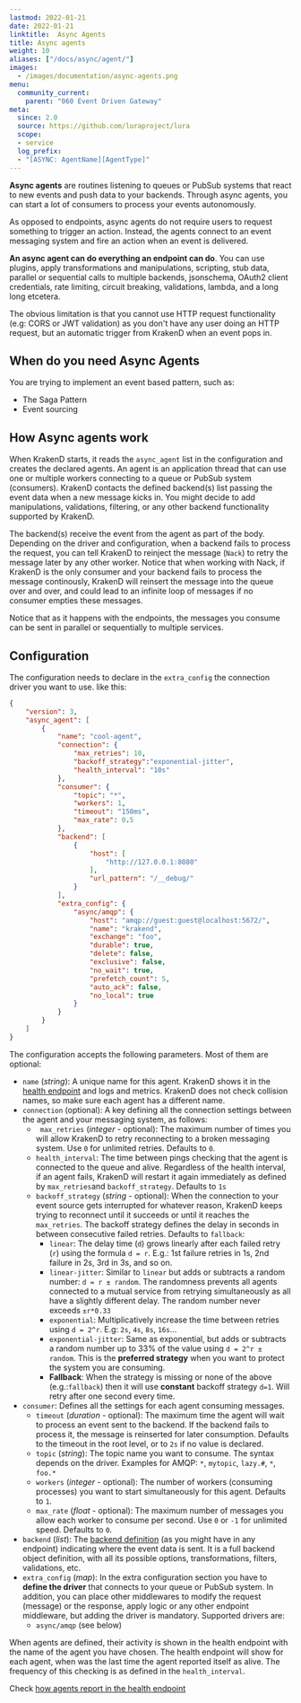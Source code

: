 ```yaml
---
lastmod: 2022-01-21
date: 2022-01-21
linktitle:  Async Agents
title: Async agents
weight: 10
aliases: ["/docs/async/agent/"]
images:
  - /images/documentation/async-agents.png
menu:
  community_current:
    parent: "060 Event Driven Gateway"
meta:
  since: 2.0
  source: https://github.com/luraproject/lura
  scope:
  - service
  log_prefix:
  - "[ASYNC: AgentName][AgentType]"
---
```

**Async agents** are routines listening to queues or PubSub systems that react to new events and push data to your backends. Through async agents, you can start a lot of consumers to process your events autonomously.

As opposed to endpoints, async agents do not require users to request something to trigger an action. Instead, the agents connect to an event messaging system and fire an action when an event is delivered.

**An async agent can do everything an endpoint can do**. You can use plugins, apply transformations and manipulations, scripting, stub data, parallel or sequential calls to multiple backends, jsonschema, OAuth2 client credentials, rate limiting, circuit breaking, validations, lambda, and a long long etcetera.

The obvious limitation is that you cannot use HTTP request functionality (e.g: CORS or JWT validation) as you don't have any user doing an HTTP request, but an automatic trigger from KrakenD when an event pops in.

## When do you need Async Agents
You are trying to implement an event based pattern, such as:

- The Saga Pattern
- Event sourcing

## How Async agents work
When KrakenD starts, it reads the `async_agent` list in the configuration and creates the declared agents. An agent is an application thread that can use one or multiple workers connecting to a queue or PubSub system (consumers). KrakenD contacts the defined backend(s) list passing the event data when a new message kicks in. You might decide to add manipulations, validations, filtering, or any other backend functionality supported by KrakenD.

The backend(s) receive the event from the agent as part of the body. Depending on the driver and configuration, when a backend fails to process the request, you can tell KrakenD to reinject the message (`Nack`) to retry the message later by any other worker. Notice that when working with Nack, if KrakenD is the only consumer and your backend fails to process the message continously, KrakenD will reinsert the message into the queue over and over, and could lead to an infinite loop of messages if no consumer empties these messages.

Notice that as it happens with the endpoints, the messages you consume can be sent in parallel or sequentially to multiple services.


## Configuration

The configuration needs to declare in the `extra_config` the connection driver you want to use. like this:

```json
{
    "version": 3,
    "async_agent": [
        {
            "name": "cool-agent",
            "connection": {
                "max_retries": 10,
                "backoff_strategy":"exponential-jitter",
                "health_interval": "10s"
            },
            "consumer": {
                "topic": "*",
                "workers": 1,
                "timeout": "150ms",
                "max_rate": 0.5
            },
            "backend": [
                {
                    "host": [
                        "http://127.0.0.1:8080"
                    ],
                    "url_pattern": "/__debug/"
                }
            ],
            "extra_config": {
                "async/amqp": {
                    "host": "amqp://guest:guest@localhost:5672/",
                    "name": "krakend",
                    "exchange": "foo",
                    "durable": true,
                    "delete": false,
                    "exclusive": false,
                    "no_wait": true,
                    "prefetch_count": 5,
                    "auto_ack": false,
                    "no_local": true
                }
            }
        }
    ]
}
```
The configuration accepts the following parameters. Most of them are optional:

- `name` (*string*): A unique name for this agent. KrakenD shows it in the [health endpoint](/docs/service-settings/health/) and logs and metrics. KrakenD does not check collision names, so make sure each agent has a different name.
- `connection` (optional): A key defining all the connection settings between the agent and your messaging system, as follows:
    - ` max_retries` (*integer* - optional): The maximum number of times you will allow KrakenD to retry reconnecting to a broken messaging system. Use `0` for unlimited retries. Defaults to `0`.
    - `health_interval`: The time between pings checking that the agent is connected to the queue and alive. Regardless of the health interval, if an agent fails, KrakenD will restart it again immediately as defined by `max_retries`and `backoff_strategy`. Defaults to `1s`
    - `backoff_strategy` (*string* - optional): When the connection to your event source gets interrupted for whatever reason, KrakenD keeps trying to reconnect until it succeeds or until it reaches the `max_retries`. The backoff strategy defines the delay in seconds in between consecutive failed retries. Defaults to `fallback`:
        - `linear`: The delay time (`d`) grows linearly after each failed retry (`r`) using the formula `d = r`. E.g.: 1st failure retries in 1s, 2nd failure in 2s, 3rd in 3s, and so on.
        - `linear-jitter`: Similar to `linear` but adds or subtracts a random number: `d = r ± random`. The randomness prevents all agents connected to a mutual service from retrying simultaneously as all have a slightly different delay. The random number never exceeds `±r*0.33`
        - `exponential`: Multiplicatively increase the time between retries using `d = 2^r`. E.g: `2s`, `4s`, `8s`, `16s`...
        - `exponential-jitter`: Same as exponential, but adds or subtracts a random number up to 33% of the value using `d = 2^r ± random`. This is the **preferred strategy** when you want to protect the system you are consuming.
        - **Fallback**: When the strategy is missing or none of the above (e.g.:`fallback`) then it will use **constant** backoff strategy `d=1`. Will retry after one second every time.
- `consumer`: Defines all the settings for each agent consuming messages.
    - `timeout` (*duration* - optional): The maximum time the agent will wait to process an event sent to the backend. If the backend fails to process it, the message is reinserted for later consumption. Defaults to the timeout in the root level, or to `2s` if no value is declared.
    - `topic` (*string*): The topic name you want to consume. The syntax depends on the driver. Examples for AMQP: `*`, `mytopic`, `lazy.#`, `*`, `foo.*`
    - `workers` (*integer* - optional): The number of workers (consuming processes) you want to start simultaneously for this agent. Defaults to `1`.
    - `max_rate` (*float* - optional): The maximum number of messages you allow each worker to consume per second. Use `0` or `-1` for unlimited speed. Defaults to `0`.
- `backend` (*list*): The [backend definition](/docs/backends/) (as you might have in any endpoint) indicating where the event data is sent. It is a full backend object definition, with all its possible options, transformations, filters, validations, etc.
- `extra_config` (*map*): In the extra configuration section you have to **define the driver** that connects to your queue or PubSub system. In addition, you can place other middlewares to modify the request (message) or the response, apply logic or any other endpoint middleware, but adding the driver is mandatory. Supported drivers are:
    - `async/amqp` (see below)


When agents are defined, their activity is shown in the health endpoint with the name of the agent you have chosen.  The health endpoint will show for each agent, when was the last time the agent reported itself as alive. The frequency of this checking is as defined in the `health_interval`.

Check [how agents report in the health endpoint](/docs/service-settings/health/)